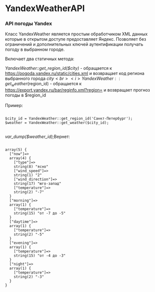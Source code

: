 # YandexWeatherAPI

<h3>API погоды Yandex</h3>
Класс YandexWeather является простым обработчиком XML данных которые в открытом доступе предоставляет Яндекс. 
Позволяет без ограничений и дополнительных ключей аутентификации получать погоду в выбранном городе.

Включает два статичных метода:

<i>YandexWeather::get_region_id($city)</i> - обращается к <a>https://pogoda.yandex.ru/static/cities.xml</a> и возвращает код региона выбранного города $city
<br>
<i>YandexWeather::get_weather($region_id)</i> - обращается к <a>https://export.yandex.ru/bar/reginfo.xml?region=</a> и возвращает прогноз погоды в $region_id
<br><br>
Пример:<br>
<pre>
<code>
$city_id = YandexWeather::get_region_id('Санкт-Петербург');
$weather = YandexWeather::get_weather($city_id);
</code>
</pre>
<i>var_dump($weather_id);</i>Вернет:
<pre>
<code>
array(5) {
  ["now"]=>
  array(4) {
    ["type"]=>
    string(8) "ясно"
    ["wind_speed"]=>
    string(1) "2"
    ["wind_direction"]=>
    string(17) "юго-запад"
    ["temperature"]=>
    string(2) "-7"
  }
  ["morning"]=>
  array(1) {
    ["temperature"]=>
    string(15) "от -7 до -5"
  }
  ["daytime"]=>
  array(1) {
    ["temperature"]=>
    string(2) "-5"
  }
  ["evening"]=>
  array(1) {
    ["temperature"]=>
    string(15) "от -4 до -3"
  }
  ["night"]=>
  array(1) {
    ["temperature"]=>
    string(2) "-3"
  }
}
</code>
</pre>
